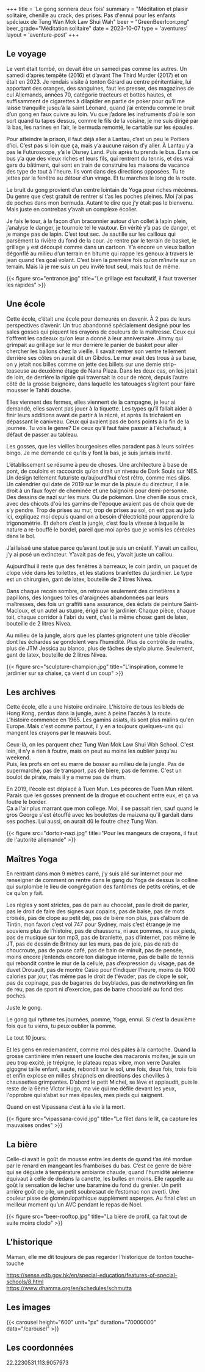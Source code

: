 +++
title = 'Le gong sonnera deux fois'
summary = "Méditation et plaisir solitaire, chenille au crack, des prises. Pas d'ennui pour les enfants spéciaux de Tung Wan Mok Law Shui Wah"
beer = "GreenBeerIcon.png"
beer_grade="Méditation solitaire"
date = 2023-10-07
type = 'aventures'
layout = 'aventure-post'
+++

## Le voyage

Le vent était tombé, on devait être un samedi pas comme les autres. Un samedi d’après tempête (2016) et d’avant The Third Murder (2017) et on était en 2023.
Je rendais visite à tonton Gérard au centre pénitentiaire, lui apportant des oranges, des sanguines, faut les presser, des magazines de cul Allemands, années 70, catégorie tracteurs et bottes hautes, et suffisamment de cigarettes à dilapider en partie de poker pour qu’il me laisse tranquille jusqu’à la saint Léonard, quand j’ai entendu comme le bruit d’un gong en faux cuivre au loin.
Vu que j’adore les instruments d'où le son sort quand tu tapes dessus, comme le fils de la voisine, je me suis dirigé par là bas, les narines en l’air, le bermuda remonté, le cartable sur les épaules.

Pour atteindre la prison, il faut déjà aller à Lantau, c’est un peu le Poitiers d’ici. C’est pas si loin que ça, mais y’a aucune raison d’y aller.
À Lantau y’a pas le Futuroscope, y’a le Disney Land.
Puis après tu prends le bus. Dans ce bus y’a que des vieux riches et leurs fils, qui rentrent du tennis, et des vrai gars du bâtiment, qui sont en train de construire les maisons de vacance des type de tout à l'heure. Ils vont dans des directions opposées. Tu te jettes par la fenêtre au détour d’un virage. Et tu marches le long de la route.

Le bruit du gong provient d’un centre lointain de Yoga pour riches mécènes. Du genre que c’est gratuit de rentrer si t’as les poches pleines. Moi j’ai pas de poches dans mon bermuda. Autant te dire que j’y était pas le bienvenu. Mais juste en contrebas y’avait un complexe écolier.

Je fais le tour, à la façon d’un braconnier autour d’un collet à lapin plein, j’analyse le danger, je tournoie tel le vautour. En vérité y’a pas de danger, et je mange pas de lapin. C’est tout sec.
Je sautille sur les cailloux qui parsèment la rivière du fond de la cour.
Je rentre par le terrain de basket, le grillage y est découpé comme dans un cartoon. Y’a encore un vieux ballon dégonflé au milieu d’un terrain en bitume qui rappe les genoux à travers le jean quand t’es goal volant.
C’est bien la première fois qu’on m’invite sur un terrain. Mais là je me suis un peu invité tout seul, mais tout de même.

{{< figure src="entrance.jpg" title="Le grillage est facultatif, il faut traverser les rapides" >}}

## Une école

Cette école, c’était une école pour demeurés en devenir. À 2 pas de leurs perspectives d’avenir.
Un truc abandonné spécialement designé pour les sales gosses qui piquent les crayons de couleurs de la maîtresse. Ceux qui t’offrent les cadeaux qu’on leur a donné à leur anniversaire. Jimmy qui grimpait au grillage sur le mur derrière le panier de basket pour aller chercher les ballons chez la vieille. Il savait rentrer son ventre tellement derrière ses côtes on aurait dit un Gibdos.
Le mur avait des trous à sa base, on y jetait nos billes comme on jette des billets sur une demie strip-teaseuse au deuxième étage de Nana Plaza. Dans les deux cas, on les jetait de loin, de derrière la rigole qui traversait la cour de récré, depuis l’autre côté de la grosse baignoire, dans laquelle les tatouages s’agitent pour faire mousser le Tahiti douche.

Elles viennent des fermes, elles viennent de la campagne, je leur ai demandé, elles savent pas jouer à la tiquette.
Les types qu’il fallait aider à finir leurs additions avant de partir à la récré, et après ils trichaient en dépassant le caniveau. Ceux qui avaient pas de bons points à la fin de la journée.
Tu vois le genre? De ceux qu’il faut faire passer à l'échafaud, à défaut de passer au tableau.

Les gosses, que les vieilles bourgeoises elles paradent pas à leurs soirées bingo. Je me demande ce qu’ils y font là bas, je suis jamais invité.

L’établissement se résume à peu de choses. Une architecture à base de pont, de couloirs et raccourcis qu’on dirait un niveau de Dark Souls sur NES. Un design tellement futuriste qu’aujourd’hui c’est rétro, comme mes slips. Un calendrier qui date de 2019 sur le mur de la piaule du directeur, il a le droit à un faux foyer de cheminée et une baignoire pour demi-personne. Des dessins de nazi sur les murs. Ou de pokémon. Une chenille sous crack, avec des chicots d'où les gamins de l'époque avaient pas de choix que de s’y pendre. Trop de prises au mur, trop de prises au sol, on est pas au judo ici, expliquez moi depuis quand on a besoin d'électricité pour apprendre la trigonométrie. Et dehors c’est la jungle, c’est fou la vitesse à laquelle la nature a re-bouffé le bordel, pareil que moi après que je vomis les céréales dans le bol.

J’ai laissé une statue parce qu’avant tout je suis un créatif. Y’avait un caillou, j’y ai posé un extincteur. Y’avait pas de feu, y’avait juste un caillou.

Aujourd’hui il reste que des fenêtres à barreaux, le coin jardin, un paquet de clope vide dans les toilettes, et les stations branlettes du jardinier. Le type est un chirurgien, gant de latex, bouteille de 2 litres Nivea.

Dans chaque recoin sombre, on retrouve seulement des cimetières à papillons, des longues toiles d'araignées abandonnées par leurs maîtresses, des fois un graffiti sans assurance, des éclats de peinture Saint-Macloux, et un autel au stupre, érigé par le jardinier.
Chaque pièce, chaque toit, chaque corridor à l'abri du vent, c’est la même chose: gant de latex, bouteille de 2 litres Nivea.

Au milieu de la jungle, alors que les plantes grignotent une table d’écolier dont les échardes se gondolent vers l’humidité. Plus de contrôle de maths, plus de JTM Jessica au blanco, plus de tâches de stylo plume. Seulement, gant de latex, bouteille de 2 litres Nivea.

{{< figure src="sculpture-champion.jpg" title="L'inspiration, comme le jardinier sur sa chaise, ça vient d'un coup" >}}

## Les archives

Cette école, elle a une histoire ordinaire. L'histoire de tous les bleds de Hong Kong, perdus dans la jungle, avec à peine l'accès à la route.  
L'histoire commence en 1965. Les gamins asiats, ils sont plus malins qu'en Europe. Mais c'est comme partout, il y en a toujours quelques-uns qui mangent les crayons par le mauvais bout.

Ceux-là, on les parquent chez Tung Wan Mok Law Shui Wah School. C'est loin, il n'y a rien à foutre, mais on peut au moins les oublier jusqu'au weekend.  
Puis, les profs en ont eu marre de bosser au milieu de la jungle. Pas de supermarché, pas de transport, pas de biere, pas de femme. C'est un boulot de pirate, mais il y a meme pas de rhum.  

En 2019, l'école est déplacé à Tuen Mun. Les pécores de Tuen Mun râlent. Parais que les gosses prennent de la drogue et couchent entre eux, et ça va foutre le border.  
Ça a l'air plus marrant que mon college. Moi, il se passait rien, sauf quand le gros George s'est étouffé avec les boulettes de maizena qu'il gardait dans ses poches. Lui aussi, on aurait dû le foutre chez Tung Wan.   

{{< figure src="dortoir-nazi.jpg" title="Pour les mangeurs de crayons, il faut de l'autorité allemande" >}}

## Maîtres Yoga

En rentrant dans mon 9 mètres carré, j’y suis allé sur internet pour me renseigner de comment on rentre dans le gang du Yoga de dessus la colline qui surplombe le lieu de congrégation des fantômes de petits crétins, et de ce qu’on y fait.

Les règles y sont strictes, pas de pain au chocolat, pas le droit de parler, pas le droit de faire des signes aux copains, pas de baise, pas de mots croisés, pas de clope au petit déj, pas de bière non plus, pas d’album de Tintin, mon favori c’est vol 747 pour Sydney, mais c’est étrange je me souviens plus de l’histoire, pas de chaussons, ni aux pommes, ni aux pieds, pas de musique sur ton mp3, pas de branlette, pas d’internet, pas même le JT, pas de dessin de Britney sur les murs, pas de joie, pas de rab de choucroute, pas de pause café, pas de bain de minuit, pas de pensée, moins encore j’entends encore ton dialogue interne, pas de balle de tennis qui rebondit contre le mur de la cellule, pas d’expression du visage, pas de duvet Drouault, pas de montre Casio pour t’indiquer l’heure, moins de 1000 calories par jour, t’as même pas le droit de t'évader, pas de clope le soir, pas de copinage, pas de bagarres de beyblades, pas de networking en fin de réu, pas de sport ni d’exercice, pas de barre chocolaté au fond des poches.

Juste le gong.

Le gong qui rythme tes journées, pomme, Yoga, ennui. Si c’est la deuxième fois que tu viens, tu peux oublier la pomme.

Le tout 10 jours.

Et les gens en redemandent, comme moi des pâtes à la cantoche. Quand la grosse cantinière m’en ressert une louche des macaronis moites, je suis un peu trop excité, je trépigne, le plateau repas vibre, mon verre Duralex gigogne taille enfant, saute, rebondit sur le sol, une fois, deux fois, trois fois et enfin explose en milles shrapnels en directions des chevilles à chaussettes grimpantes. D’abord le petit Michel, se lève et applaudit, puis le reste de la 6ème Victor Hugo, ma vie qui me défile devant les yeux, l'opprobre qui s’abat sur mes épaules, mes pieds qui saignent.

Quand on est Vipassana c’est à la vie à la mort.

{{< figure src="vipassana-covid.jpg" title="Le filet dans le lit, ça capture les mauvaises ondes" >}}

## La bière

Celle-ci avait le goût de mousse entre les dents de quand t’as été mordue par le renard en mangeant les framboises du bas.
C’est ce genre de bière qui se déguste à température ambiante chaude, quand l'humidité aérienne équivaut à celle de dedans la canette, les bulles en moins.
Elle rappelle au goût la sensation de lécher une baramine du fond du grenier.
Un petit arrière goût de pile, un petit soubresaut de l’estomac non averti.
Une couleur pisse de glomérulopathique supplément asperges.
Au final c’est un meilleur moment qu’un AVC pendant le repas de Noel.

{{< figure src="beer-rooftop.jpg" title="La bière de profil, ça fait tout de suite moins clodo" >}}

## L'historique  
Maman, elle me dit toujours de pas regarder l'historique de tonton touche-touche

https://sense.edb.gov.hk/en/special-education/features-of-special-schools/8.html  
https://www.dhamma.org/en/schedules/schmutta

## Les images

{{< carousel height="600" unit="px" duration="70000000" data="/carousel" >}}

## Les coordonnées

22.2230531,113.9057973